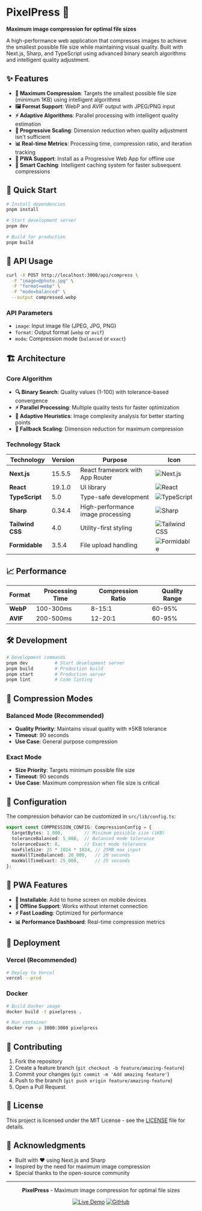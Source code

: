 # PixelPress 🎨

**Maximum image compression for optimal file sizes**

A high-performance web application that compresses images to achieve the smallest possible file size while maintaining visual quality. Built with Next.js, Sharp, and TypeScript using advanced binary search algorithms and intelligent quality adjustment.

## ✨ Features

- **🎯 Maximum Compression**: Targets the smallest possible file size (minimum 1KB) using intelligent algorithms
- **🖼️ Format Support**: WebP and AVIF output with JPEG/PNG input
- **⚡ Adaptive Algorithms**: Parallel processing with intelligent quality estimation
- **📐 Progressive Scaling**: Dimension reduction when quality adjustment isn't sufficient
- **📊 Real-time Metrics**: Processing time, compression ratio, and iteration tracking
- **🚀 PWA Support**: Install as a Progressive Web App for offline use
- **💾 Smart Caching**: Intelligent caching system for faster subsequent compressions

## 🚀 Quick Start

```bash
# Install dependencies
pnpm install

# Start development server
pnpm dev

# Build for production
pnpm build
```

## 🔧 API Usage

```bash
curl -X POST http://localhost:3000/api/compress \
  -F "image=@photo.jpg" \
  -F "format=webp" \
  -F "mode=balanced" \
  --output compressed.webp
```

### API Parameters

- `image`: Input image file (JPEG, JPG, PNG)
- `format`: Output format (`webp` or `avif`)
- `mode`: Compression mode (`balanced` or `exact`)

## 🏗️ Architecture

### Core Algorithm
- **🔍 Binary Search**: Quality values (1-100) with tolerance-based convergence
- **⚡ Parallel Processing**: Multiple quality tests for faster optimization
- **🧠 Adaptive Heuristics**: Image complexity analysis for better starting points
- **📏 Fallback Scaling**: Dimension reduction for maximum compression

### Technology Stack

<div align="center">

| Technology | Version | Purpose | Icon |
|------------|---------|---------|------|
| **Next.js** | 15.5.5 | React framework with App Router | ![Next.js](https://img.shields.io/badge/Next.js-15.5.5-black?style=flat-square&logo=next.js) |
| **React** | 19.1.0 | UI library | ![React](https://img.shields.io/badge/React-19.1.0-blue?style=flat-square&logo=react) |
| **TypeScript** | 5.0 | Type-safe development | ![TypeScript](https://img.shields.io/badge/TypeScript-5.0-blue?style=flat-square&logo=typescript) |
| **Sharp** | 0.34.4 | High-performance image processing | ![Sharp](https://img.shields.io/badge/Sharp-0.34.4-green?style=flat-square&logo=sharp) |
| **Tailwind CSS** | 4.0 | Utility-first styling | ![Tailwind CSS](https://img.shields.io/badge/Tailwind_CSS-4.0-38B2AC?style=flat-square&logo=tailwind-css) |
| **Formidable** | 3.5.4 | File upload handling | ![Formidable](https://img.shields.io/badge/Formidable-3.5.4-orange?style=flat-square) |

</div>

## 📈 Performance

| Format | Processing Time | Compression Ratio | Quality Range |
|--------|----------------|-------------------|---------------|
| **WebP** | 100-300ms | 8-15:1 | 60-95% |
| **AVIF** | 200-500ms | 12-20:1 | 60-95% |

## 🛠️ Development

```bash
# Development commands
pnpm dev          # Start development server
pnpm build        # Production build
pnpm start        # Production server
pnpm lint         # Code linting
```

## 🎨 Compression Modes

### Balanced Mode (Recommended)
- **Quality Priority**: Maintains visual quality with ±5KB tolerance
- **Timeout**: 90 seconds
- **Use Case**: General purpose compression

### Exact Mode
- **Size Priority**: Targets minimum possible file size
- **Timeout**: 90 seconds  
- **Use Case**: Maximum compression when file size is critical

## 🔧 Configuration

The compression behavior can be customized in `src/lib/config.ts`:

```typescript
export const COMPRESSION_CONFIG: CompressionConfig = {
  targetBytes: 1_000,        // Minimum possible size (1KB)
  toleranceBalanced: 5_000,  // Balanced mode tolerance
  toleranceExact: 0,         // Exact mode tolerance
  maxFileSize: 25 * 1024 * 1024, // 25MB max input
  maxWallTimeBalanced: 20_000,   // 20 seconds
  maxWallTimeExact: 25_000,      // 25 seconds
};
```

## 📱 PWA Features

- **📲 Installable**: Add to home screen on mobile devices
- **🔄 Offline Support**: Works without internet connection
- **⚡ Fast Loading**: Optimized for performance
- **📊 Performance Dashboard**: Real-time compression metrics

## 🚀 Deployment

### Vercel (Recommended)
```bash
# Deploy to Vercel
vercel --prod
```

### Docker
```bash
# Build Docker image
docker build -t pixelpress .

# Run container
docker run -p 3000:3000 pixelpress
```

## 🤝 Contributing

1. Fork the repository
2. Create a feature branch (`git checkout -b feature/amazing-feature`)
3. Commit your changes (`git commit -m 'Add amazing feature'`)
4. Push to the branch (`git push origin feature/amazing-feature`)
5. Open a Pull Request

## 📄 License

This project is licensed under the MIT License - see the [LICENSE](LICENSE) file for details.

## 🌟 Acknowledgments

- Built with ❤️ using Next.js and Sharp
- Inspired by the need for maximum image compression
- Special thanks to the open-source community

---

<div align="center">

**PixelPress** - Maximum image compression for optimal file sizes

[![Live Demo](https://img.shields.io/badge/Live%20Demo-pixelpress.vercel.app-orange?style=for-the-badge&logo=vercel)](https://pixelpress.vercel.app)
[![GitHub](https://img.shields.io/badge/GitHub-godwillcodes%2FPixelPress-black?style=for-the-badge&logo=github)](https://github.com/godwillcodes/PixelPress)

</div>